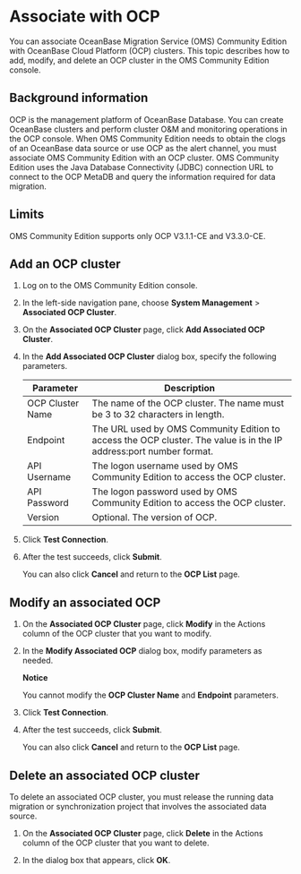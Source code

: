 # Associate with OCP

You can associate OceanBase Migration Service (OMS) Community Edition with OceanBase Cloud Platform (OCP) clusters. This topic describes how to add, modify, and delete an OCP cluster in the OMS Community Edition console.

## Background information

OCP is the management platform of OceanBase Database. You can create OceanBase clusters and perform cluster O\&M and monitoring operations in the OCP console. When OMS Community Edition needs to obtain the clogs of an OceanBase data source or use OCP as the alert channel, you must associate OMS Community Edition with an OCP cluster. OMS Community Edition uses the Java Database Connectivity (JDBC) connection URL to connect to the OCP MetaDB and query the information required for data migration.

## Limits

OMS Community Edition supports only OCP V3.1.1-CE and V3.3.0-CE.

## Add an OCP cluster

1. Log on to the OMS Community Edition console.

2. In the left-side navigation pane, choose **System Management** \> **Associated OCP Cluster**.

3. On the **Associated OCP Cluster** page, click **Add Associated OCP Cluster**.

4. In the **Add Associated OCP Cluster** dialog box, specify the following parameters.

   |    Parameter     |                                            Description                                            |
   |------------------|---------------------------------------------------------------------------------------------------|
   | OCP Cluster Name | The name of the OCP cluster. The name must be 3 to 32 characters in length.                       |
   | Endpoint         | The URL used by OMS Community Edition to access the OCP cluster. The value is in the IP address:port number format. |
   | API Username     | The logon username used by OMS Community Edition to access the OCP cluster.                                         |
   | API Password     | The logon password used by OMS Community Edition to access the OCP cluster.                                         |
   | Version          | Optional. The version of OCP.                                                                     |

5. Click **Test Connection**.

6. After the test succeeds, click **Submit**.

   You can also click **Cancel** and return to the **OCP List** page.

## Modify an associated OCP

1. On the **Associated OCP Cluster** page, click **Modify** in the Actions column of the OCP cluster that you want to modify.

2. In the **Modify Associated OCP** dialog box, modify parameters as needed.

   **Notice**

   You cannot modify the **OCP Cluster Name** and **Endpoint** parameters.

3. Click **Test Connection**.

4. After the test succeeds, click **Submit**.

   You can also click **Cancel** and return to the **OCP List** page.

## Delete an associated OCP cluster

To delete an associated OCP cluster, you must release the running data migration or synchronization project that involves the associated data source.

1. On the **Associated OCP Cluster** page, click **Delete** in the Actions column of the OCP cluster that you want to delete.

2. In the dialog box that appears, click **OK**.
